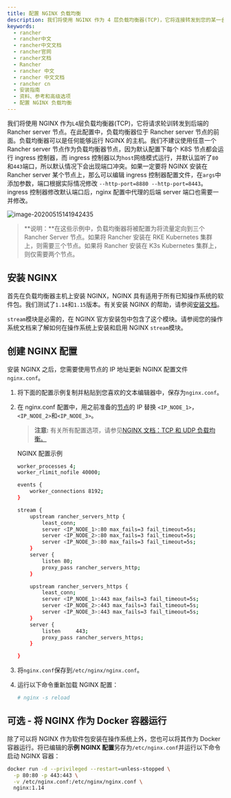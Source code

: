 ```yaml
---
title: 配置 NGINX 负载均衡
description: 我们将使用 NGINX 作为 4 层负载均衡器(TCP)，它将连接转发到您的某一台 Rancher 节点。在此配置中，负载均衡器位于节点的前面。负载均衡器可以是任何能够运行 NGINX 的主机。一个警告：不要使用任意一个 Rancher 节点作为负载均衡器节点，这会出现端口冲突。在这些示例中，负载均衡器将被配置为将流量定向到三个 Rancher Server 节点。如果将 Rancher 安装在 RKE Kubernetes 集群上，则需要三个节点。如果将 Rancher 安装在 K3s Kubernetes 集群上，则仅需要两个节点。
keywords:
  - rancher
  - rancher中文
  - rancher中文文档
  - rancher官网
  - rancher文档
  - Rancher
  - rancher 中文
  - rancher 中文文档
  - rancher cn
  - 安装指南
  - 资料、参考和高级选项
  - 配置 NGINX 负载均衡
---
```


我们将使用 NGINX 作为`L4`层负载均衡器(TCP)，它将请求轮训转发到后端的 Rancher server 节点。在此配置中，负载均衡器位于 Rancher server 节点的前面。负载均衡器可以是任何能够运行 NGINX 的主机。我们不建议使用任意一个 Rancher server 节点作为负载均衡器节点，因为默认配置下每个 K8S 节点都会运行 ingress 控制器，而 ingress 控制器以为`host`网络模式运行，并默认监听了`80`和`443`端口，所以默认情况下会出现端口冲突。如果一定要将 NGINX 安装在 Rancher server 某个节点上，那么可以编辑 ingress 控制器配置文件，在`args`中添加参数，端口根据实际情况修改 `--http-port=8880 --http-port=8443`。 ingress 控制器修改默认端口后，nginx 配置中代理的后端 server 端口也需要一并修改。

![image-20200515141942435](/img/rancher/nginx-config.png)

> **说明：**在这些示例中，负载均衡器将被配置为将流量定向到三个 Rancher Server 节点。如果将 Rancher 安装在 RKE Kubernetes 集群上，则需要三个节点。如果将 Rancher 安装在 K3s Kubernetes 集群上，则仅需要两个节点。

## 安装 NGINX

首先在负载均衡器主机上安装 NGINX，NGINX 具有适用于所有已知操作系统的软件包。我们测试了`1.14`和`1.15`版本。有关安装 NGINX 的帮助，请参阅[安装文档](https://www.nginx.com/resources/wiki/start/topics/tutorials/install/)。

`stream`模块是必需的，在 NGINX 官方安装包中包含了这个模块。请参阅您的操作系统文档来了解如何在操作系统上安装和启用 NGINX `stream`模块。

## 创建 NGINX 配置

安装 NGINX 之后，您需要使用节点的 IP 地址更新 NGINX 配置文件`nginx.conf`。

1. 将下面的配置示例复制并粘贴到您喜欢的文本编辑器中，保存为`nginx.conf`。

2. 在 nginx.conf 配置中，用之前准备的[节点](/docs/rancher2/installation/resources/advanced/helm2/create-nodes-lb/_index)的 IP 替换 `<IP_NODE_1>`，`<IP_NODE_2>`和`<IP_NODE_3>`。

   > **注意:** 有关所有配置选项，请参见[NGINX 文档：TCP 和 UDP 负载均衡。](https://docs.nginx.com/nginx/admin-guide/load-balancer/tcp-udp-load-balancer/)

   <figcaption>NGINX 配置示例</figcaption>

   ```bash
   worker_processes 4;
   worker_rlimit_nofile 40000;

   events {
       worker_connections 8192;
   }

   stream {
       upstream rancher_servers_http {
           least_conn;
           server <IP_NODE_1>:80 max_fails=3 fail_timeout=5s;
           server <IP_NODE_2>:80 max_fails=3 fail_timeout=5s;
           server <IP_NODE_3>:80 max_fails=3 fail_timeout=5s;
       }
       server {
           listen 80;
           proxy_pass rancher_servers_http;
       }

       upstream rancher_servers_https {
           least_conn;
           server <IP_NODE_1>:443 max_fails=3 fail_timeout=5s;
           server <IP_NODE_2>:443 max_fails=3 fail_timeout=5s;
           server <IP_NODE_3>:443 max_fails=3 fail_timeout=5s;
       }
       server {
           listen     443;
           proxy_pass rancher_servers_https;
       }

   }
   ```

3. 将`nginx.conf`保存到`/etc/nginx/nginx.conf`。

4. 运行以下命令重新加载 NGINX 配置：

   ```bash
   # nginx -s reload
   ```

## 可选 - 将 NGINX 作为 Docker 容器运行

除了可以将 NGINX 作为软件包安装在操作系统上外，您也可以将其作为 Docker 容器运行。将已编辑的**示例 NGINX 配置**另存为`/etc/nginx.conf`并运行以下命令启动 NGINX 容器：

```bash
docker run -d --privileged --restart=unless-stopped \
  -p 80:80 -p 443:443 \
  -v /etc/nginx.conf:/etc/nginx/nginx.conf \
  nginx:1.14
```
